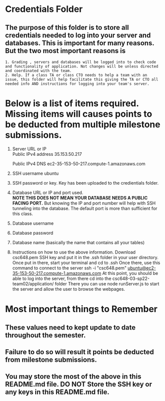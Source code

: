 # Credentials Folder

## The purpose of this folder is to store all credentials needed to log into your server and databases. This is important for many reasons. But the two most important reasons is
    1. Grading , servers and databases will be logged into to check code and functionality of application. Not changes will be unless directed and coordinated with the team.
    2. Help. If a class TA or class CTO needs to help a team with an issue, this folder will help facilitate this giving the TA or CTO all needed info AND instructions for logging into your team's server. 


# Below is a list of items required. Missing items will causes points to be deducted from multiple milestone submissions.

1. Server URL or IP
    <br>
    Public IPv4 address
    35.153.50.217 

    Public IPv4 DNS
    ec2-35-153-50-217.compute-1.amazonaws.com
    
2. SSH username
    ubuntu

3. SSH password or key.
    Key has been uploaded to the credientials folder.
    
4. Database URL or IP and port used.
    <br><strong> NOTE THIS DOES NOT MEAN YOUR DATABASE NEEDS A PUBLIC FACING PORT.</strong> But knowing the IP and port number will help with SSH tunneling into the database. The default port is more than sufficient for this class.
5. Database username
6. Database password
7. Database name (basically the name that contains all your tables)

8. Instructions on how to use the above information.
Download csc648.pem SSH key and put it in the .ssh folder in your user directory.
Once put in there, start your terminal and cd to .ssh
Once there, use this command to connect to the server
ssh -i "csc648.pem" ubuntu@ec2-35-153-50-217.compute-1.amazonaws.com
At this point, you should be able to log into the server, from there cd into the
csc648-03-sp22-team02/application/ folder
There you can use node runServer.js to start the server and allow the user to browse the webpages.

# Most important things to Remember
## These values need to kept update to date throughout the semester. <br>
## <strong>Failure to do so will result it points be deducted from milestone submissions.</strong><br>
## You may store the most of the above in this README.md file. DO NOT Store the SSH key or any keys in this README.md file.
